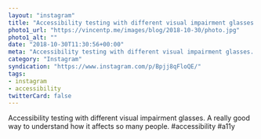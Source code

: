 ```yaml
---
layout: "instagram"
title: "Accessibility testing with different visual impairment glasses. "
photo1_url: "https://vincentp.me/images/blog/2018-10-30/photo.jpg"
photo1_alt: ""
date: "2018-10-30T11:30:56+00:00"
meta: "Accessibility testing with different visual impairment glasses. "
category: "Instagram"
syndication: "https://www.instagram.com/p/Bpjj8qFloQE/"
tags:
- instagram
- accessibility
twitterCard: false
---
```

Accessibility testing with different visual impairment glasses. A really good way to understand how it affects so many people. #accessibility #a11y
